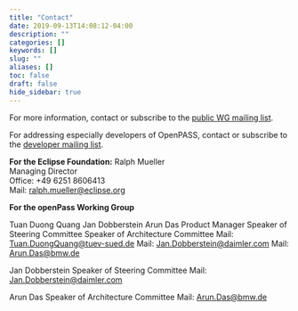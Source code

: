 ```yaml
---
title: "Contact"
date: 2019-09-13T14:08:12-04:00
description: ""
categories: []
keywords: []
slug: ""
aliases: []
toc: false
draft: false
hide_sidebar: true
---
```


For more information, contact or subscribe to the [public WG mailing list](https://dev.eclipse.org/mailman/listinfo/openpass-wg).

For addressing especially developers of OpenPASS, contact or subscribe to the [developer mailing list](https://dev.eclipse.org/mailman/listinfo/simopenpass-dev).


**For the Eclipse Foundation:** 
Ralph Mueller  
Managing Director  
Office: +49 6251 8606413  
Mail: ralph.mueller@eclipse.org

**For the openPass Working Group**

Tuan Duong Quang                        Jan Dobberstein                         Arun Das
Product Manager                         Speaker of Steering Committee           Speaker of Architecture Committee
Mail: Tuan.DuongQuang@tuev-sued.de      Mail: Jan.Dobberstein@daimler.com       Mail: Arun.Das@bmw.de

Jan Dobberstein
Speaker of Steering Committee 
Mail: Jan.Dobberstein@daimler.com

Arun Das
Speaker of Architecture Committee
Mail: Arun.Das@bmw.de
